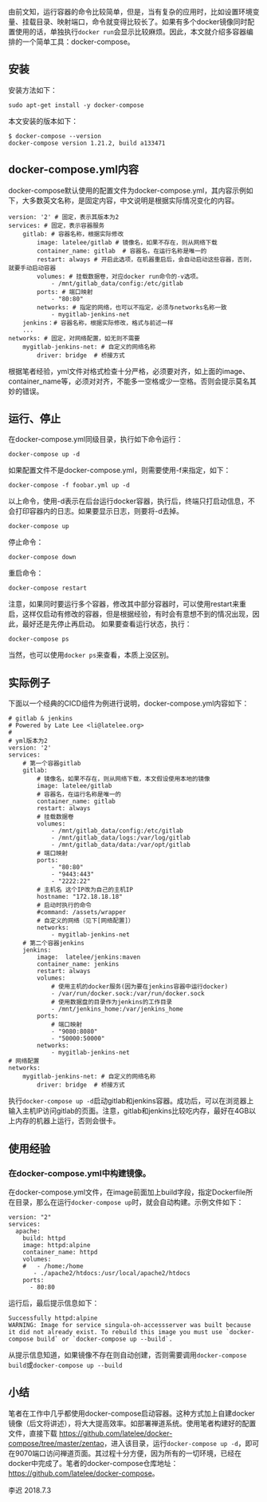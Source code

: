﻿---  
layout: post  
category : docker容器  
tags : [docker]  
---  
由前文知，运行容器的命令比较简单，但是，当有复杂的应用时，比如设置环境变量、挂载目录、映射端口，命令就变得比较长了。如果有多个docker镜像同时配置使用的话，单独执行`docker run`会显示比较麻烦。因此，本文就介绍多容器编排的一个简单工具：docker-compose。
<!-- more -->

## 安装
安装方法如下：
```
sudo apt-get install -y docker-compose
```
本文安装的版本如下：
```
$ docker-compose --version
docker-compose version 1.21.2, build a133471
```

## docker-compose.yml内容
docker-compose默认使用的配置文件为docker-compose.yml，其内容示例如下，大多数英文名称，是固定内容，中文说明是根据实际情况变化的内容。
```
version: '2' # 固定，表示其版本为2
services: # 固定，表示容器服务
    gitlab: # 容器名称，根据实际修改
        image: latelee/gitlab # 镜像名，如果不存在，则从网络下载
        container_name: gitlab  # 容器名，在运行名称是唯一的
        restart: always # 开启此选项，在机器重启后，会自动启动这些容器，否则，就要手动启动容器
        volumes: # 挂载数据卷，对应docker run命令的-v选项。
            - /mnt/gitlab_data/config:/etc/gitlab
        ports: # 端口映射
            - "80:80"
        networks: # 指定的网络，也可以不指定，必须与networks名称一致
            - mygitlab-jenkins-net
    jenkins：# 容器名称，根据实际修改，格式与前述一样
    ...
networks: # 固定，对网络配置，如无则不需要
    mygitlab-jenkins-net: # 自定义的网络名称
        driver: bridge  # 桥接方式
```
根据笔者经验，yml文件对格式检查十分严格，必须要对齐，如上面的image、container_name等，必须对对齐，不能多一空格或少一空格。否则会提示莫名其妙的错误。

## 运行、停止
在docker-compose.yml同级目录，执行如下命令运行：
```
docker-compose up -d
```
如果配置文件不是docker-compose.yml，则需要使用-f来指定，如下：
```
docker-compose -f foobar.yml up -d 
```
以上命令，使用-d表示在后台运行docker容器，执行后，终端只打启动信息，不会打印容器内的日志。如果要显示日志，则要将-d去掉。
```
docker-compose up
```

停止命令：
```
docker-compose down
```
重启命令：
```
docker-compose restart
```
注意，如果同时要运行多个容器，修改其中部分容器时，可以使用restart来重启，这样仅启动有修改的容器，但是根据经验，有时会有意想不到的情况出现，因此，最好还是先停止再启动。
如果要查看运行状态，执行：
```
docker-compose ps
```
当然，也可以使用`docker ps`来查看，本质上没区别。

## 实际例子
下面以一个经典的CICD组件为例进行说明，docker-compose.yml内容如下：
```
# gitlab & jenkins
# Powered by Late Lee <li@latelee.org>
#
# yml版本为2
version: '2'
services:
    # 第一个容器gitlab
    gitlab:
        # 镜像名，如果不存在，则从网络下载，本文假设使用本地的镜像
        image: latelee/gitlab
        # 容器名，在运行名称是唯一的
        container_name: gitlab
        restart: always
        # 挂载数据卷
        volumes:
            - /mnt/gitlab_data/config:/etc/gitlab
            - /mnt/gitlab_data/logs:/var/log/gitlab
            - /mnt/gitlab_data/data:/var/opt/gitlab
        # 端口映射
        ports:
            - "80:80"
            - "9443:443"
            - "2222:22"
        # 主机名 这个IP改为自己的主机IP
        hostname: "172.18.18.18"
        # 启动时执行的命令
        #command: /assets/wrapper
        # 自定义的网络（见下[网络配置]）
        networks:
            - mygitlab-jenkins-net
    # 第二个容器jenkins
    jenkins:
        image:  latelee/jenkins:maven
        container_name: jenkins
        restart: always
        volumes:
            # 使用主机的docker服务(因为要在jenkins容器中运行docker)
            - /var/run/docker.sock:/var/run/docker.sock
            # 使用数据盘的目录作为jenkins的工作目录
            - /mnt/jenkins_home:/var/jenkins_home
        ports:
            # 端口映射
            - "9080:8080"
            - "50000:50000"
        networks:
            - mygitlab-jenkins-net
# 网络配置
networks:
    mygitlab-jenkins-net: # 自定义的网络名称
        driver: bridge  # 桥接方式
```
执行`docker-compose up -d`启动gitlab和jenkins容器。成功后，可以在浏览器上输入主机IP访问gitlab的页面。注意，gitlab和jenkins比较吃内存，最好在4GB以上内存的机器上运行，否则会很卡。


## 使用经验
### 在docker-compose.yml中构建镜像。
在docker-compose.yml文件，在image前面加上build字段，指定Dockerfile所在目录，那么在运行`docker-compose up`时，就会自动构建。示例文件如下：
```
version: "2"
services:
  apache:
    build: httpd
    image: httpd:alpine
    container_name: httpd
    volumes:
    #   - /home:/home
       - ./apache2/htdocs:/usr/local/apache2/htdocs
    ports:
      - 80:80
```
运行后，最后提示信息如下：
``` 
Successfully httpd:alpine
WARNING: Image for service singula-oh-accessserver was built because it did not already exist. To rebuild this image you must use `docker-compose build` or `docker-compose up --build`.
```
从提示信息知道，如果镜像不存在则自动创建，否则需要调用`docker-compose build`或`docker-compose up --build`

## 小结
笔者在工作中几乎都使用docker-compose启动容器。这种方式加上自建docker镜像（后文将讲述），将大大提高效率。如部署禅道系统。使用笔者构建好的配置文件，直接下载
<https://github.com/latelee/docker-compose/tree/master/zentao>，进入该目录，运行`docker-compose up -d`，即可在9070端口访问禅道页面。其过程十分方便，因为所有的一切环境，已经在docker中完成了。笔者的docker-compose仓库地址：<https://github.com/latelee/docker-compose>。


李迟 2018.7.3
